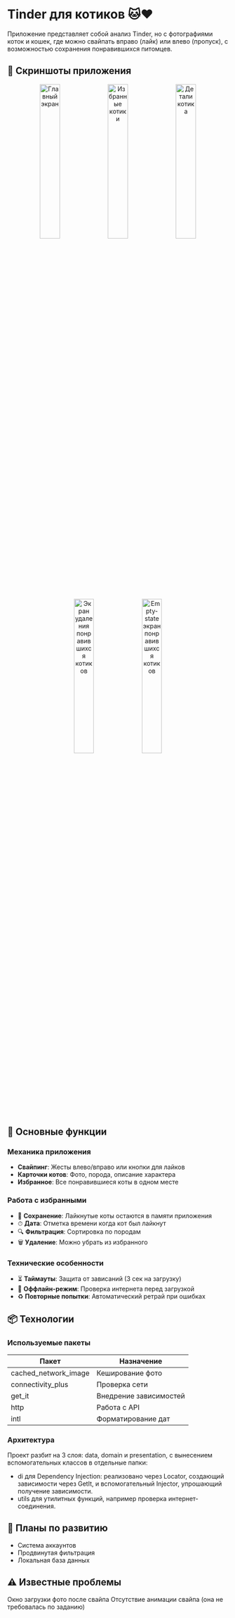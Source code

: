 # Tinder для котиков 🐱❤️

Приложение представляет собой анализ Tinder, но с фотографиями коток и кошек, где можно свайпать вправо (лайк) или влево (пропуск), с возможностью сохранения понравившихся питомцев.

## 📱 Скриншоты приложения
<div align="center">
  <img src="screenshots/.png" width="30%" alt="Главный экран"/>
  <img src="screenshots/.png" width="30%" alt="Избранные котики"/> 
  <img src="screenshots/.png" width="30%" alt="Детали котика"/>
  <img src="screenshots/.png" width="30%" alt="Экран удаления понравившихся котиков"/>
  <img src="screenshots/.png" width="30%" alt="Empty-state экран понравившихся котиков"/>
</div>

## 🌟 Основные функции

### Механика приложения
- **Свайпинг**: Жесты влево/вправо или кнопки для лайков
- **Карточки котов**: Фото, порода, описание характера
- **Избранное**: Все понравившиеся коты в одном месте

### Работа с избранными
- 💾 **Сохранение**: Лайкнутые коты остаются в памяти приложения
- ⏱ **Дата**: Отметка времени когда кот был лайкнут
- 🔍 **Фильтрация**: Сортировка по породам
- 🗑 **Удаление**: Можно убрать из избранного

### Технические особенности
- ⏳ **Таймауты**: Защита от зависаний (3 сек на загрузку)
- 📶 **Оффлайн-режим**: Проверка интернета перед загрузкой
- ♻️ **Повторные попытки**: Автоматический ретрай при ошибках

## 📦 Технологии

### Используемые пакеты
| Пакет | Назначение |
|-------|------------|
| cached_network_image | Кеширование фото |
| connectivity_plus | Проверка сети |
| get_it | Внедрение зависимостей |
| http | Работа с API |
| intl | Форматирование дат |

### Архитектура

Проект разбит на 3 слоя: data, domain и presentation, с вынесением вспомогательных классов в отдельные папки: 
- di для Dependency Injection: реализовано через Locator, создающий зависимости через GetIt, и вспомогательный Injector, упрошающий получение зависимости.
- utils для утилитных функций, например проверка интернет-соединения.

## 🚀 Планы по развитию
- Система аккаунтов
- Продвинутая фильтрация
- Локальная база данных

## ⚠️ Известные проблемы
Окно загрузки фото после свайпа
Отсутствие анимации свайпа (она не требовалась по заданию)
